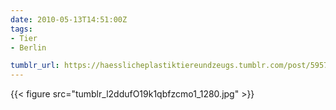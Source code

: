 ```yaml
---
date: 2010-05-13T14:51:00Z
tags:
- Tier
- Berlin

tumblr_url: https://haesslicheplastiktiereundzeugs.tumblr.com/post/595725553
---
```

{{< figure src="tumblr_l2ddufO19k1qbfzcmo1_1280.jpg" >}}
